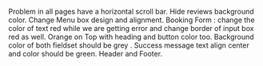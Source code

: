 Problem in all pages have a horizontal scroll bar.
Hide reviews background color.
Change Menu box design and alignment.
Booking Form :
change the color of text red while we are getting error and change border of input box red as well.
Orange on Top with heading and button color too.
Background color of both fieldset should be grey .
Success message text align center and color should be green.
Header and Footer.
